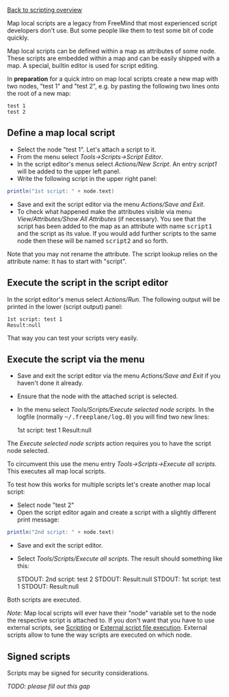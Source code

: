 [Back to scripting overview](Scripting.md) 

Map local scripts are a legacy from FreeMind that most experienced script developers don't use. But some people like them to test some bit of code quickly.

Map local scripts can be defined within a map as attributes of some node. These scripts are embedded within a map and can be easily shipped with a map. A special, builtin editor is used for script editing. 

In **preparation** for a quick intro on map local scripts create a new map with two nodes, "test 1" and "test 2", e.g. by pasting the following two lines onto the root of a new map: 

    test 1
    test 2

## Define a map local script

* Select the node "test 1". Let's attach a script to it. 
* From the menu select *Tools->Scripts->Script Editor*. 
* In the script editor's menus select *Actions/New Script*. An entry *script1* will be added to the upper left panel. 
* Write the following script in the upper right panel:
```groovy
println("1st script: " + node.text)
``` 

* Save and exit the script editor via the menu *Actions/Save and Exit*. 
* To check what happened make the attributes visible via menu *View/Attributes/Show All Attributes* (if necessary). You see that the script has been added to the map as an attribute with name <tt>script1</tt> and the script as its value. If you would add further scripts to the same node then these will be named <tt>script2</tt> and so forth.

Note that you may not rename the attribute. The script lookup relies on the attribute name: It has to start with "script". 

## Execute the script in the script editor

In the script editor's menus select *Actions/Run*. The following output will be printed in the lower (script output) panel: 

    1st script: test 1
    Result:null

That way you can test your scripts very easily. 

## Execute the script via the menu

* Save and exit the script editor via the menu *Actions/Save and Exit* if you haven't done it already. 
* Ensure that the node with the attached script is selected. 
* In the menu select *Tools/Scripts/Execute selected node scripts*. In the logfile (normally <tt>~/.freeplane/log.0</tt>) you will find two new lines:

    1st script: test 1
    Result:null

The *Execute selected node scripts* action requires you to have the script node selected. 

To circumvent this use the menu entry *Tools->Scripts->Execute all scripts*. This executes all map local scripts. 

To test how this works for multiple scripts let's create another map local script: 

* Select node "test 2" 
* Open the script editor again and create a script with a slightly different print message:

```groovy
println("2nd script: " + node.text)
``` 

* Save and exit the script editor. 
* Select *Tools/Scripts/Execute all scripts*. The result should something like this:

    STDOUT: 2nd script: test 2
    STDOUT: Result:null
    STDOUT: 1st script: test 1
    STDOUT: Result:null

Both scripts are executed. 

*Note:* Map local scripts will ever have their "node" variable set to the node the respective script is attached to. If you don't want that you have to use external scripts, see [Scripting](Scripting.md) or [External script file execution](External_script_file_execution.md). External scripts allow to tune the way scripts are executed on which node.

## Signed scripts

Scripts may be signed for security considerations. 

*TODO: please fill out this gap* 

<!-- ({Category:Script}) -->

